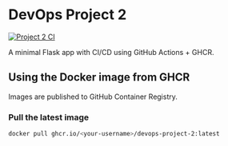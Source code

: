 # DevOps Project 2

[![Project 2 CI](https://github.com/<your-username>/DevOps-Projects/actions/workflows/project2-ci.yml/badge.svg?branch=main)](https://github.com/<your-username>/DevOps-Projects/actions/workflows/project2-ci.yml)

A minimal Flask app with CI/CD using GitHub Actions + GHCR.

## Using the Docker image from GHCR

Images are published to GitHub Container Registry.

### Pull the latest image
```bash
docker pull ghcr.io/<your-username>/devops-project-2:latest
